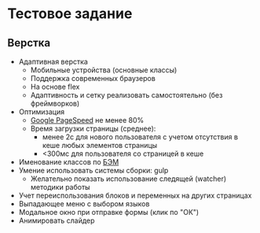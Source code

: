 # Тестовое задание

## Верстка
* Адаптивная верстка 
    * Мобильные устройства (основные классы)
    * Поддержка современных браузеров
    * На основе flex
    * Адаптивность и сетку реализовать самостоятельно (без фреймворков)
* Оптимизация
    * [Google PageSpeed](https://developers.google.com/speed/pagespeed/insights/?hl=ru) не менее 80%
    * Время загрузки страницы (cреднее):
        *  менее 2с для нового пользователя с учетом отсутствия в кеше любых элементов страницы
        * <300мс для пользователя со страницей в кеше
* Именование классов по [БЭМ](https://tech.yandex.ru/bem/)
* Умение использовать системы сборки: gulp
    * Желательно показать использование следящей (watcher) методики работы
* Учет переиспользования блоков и переменных на других страницах
* Выпадающее меню с выбором языков
* Модальное окно при отправке формы (клик по "ОК")
* Анимировать слайдер
        